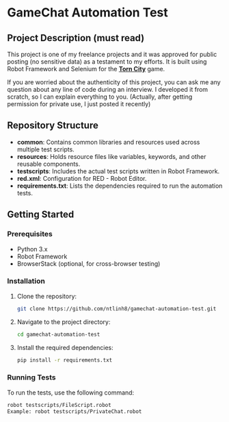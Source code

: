 # GameChat Automation Test

## Project Description (must read)

This project is one of my freelance projects and it was approved for public posting (no sensitive data) as a testament to my efforts. It is built using Robot Framework and Selenium for the [**Torn City**](https://www.torn.com/) game. 

If you are worried about the authenticity of this project, you can ask me any question about any line of code during an interview. I developed it from scratch, so I can explain everything to you.
(Actually, after getting permission for private use, I just posted it recently)

## Repository Structure
- **common**: Contains common libraries and resources used across multiple test scripts.
- **resources**: Holds resource files like variables, keywords, and other reusable components.
- **testscripts**: Includes the actual test scripts written in Robot Framework.
- **red.xml**: Configuration for RED - Robot Editor.
- **requirements.txt**: Lists the dependencies required to run the automation tests.

## Getting Started

### Prerequisites
- Python 3.x
- Robot Framework
- BrowserStack (optional, for cross-browser testing)

### Installation
1. Clone the repository:
    ```sh
    git clone https://github.com/ntlinh8/gamechat-automation-test.git
    ```
2. Navigate to the project directory:
    ```sh
    cd gamechat-automation-test
    ```
3. Install the required dependencies:
    ```sh
    pip install -r requirements.txt
    ```

### Running Tests
To run the tests, use the following command:
```sh
robot testscripts/FileScript.robot
Example: robot testscripts/PrivateChat.robot

